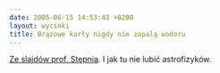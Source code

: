 ```yaml
---
date: 2005-06-15 14:53:43 +0200
layout: wycinki
title: Brązowe karły nigdy nie zapalą wodoru
---
```


[Ze slajdów prof. Stępnia](wycinki/obafgkm.png 'OBAFGKM'). I jak tu nie lubić astrofizyków.
